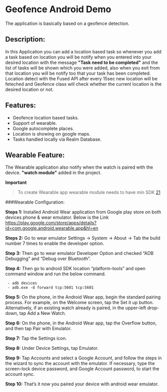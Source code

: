 
# Geofence Android Demo
The application is basically based on a geofence detection.

## Description:
In this Application you can add a location based task so whenever you add a task based on location you will be notify when you entered into your desired location with the message **"Task need to be completed"** and  the list of tasks will be shown which you were added, also when you exit from that location you will be notify too that your task has been completed. Location detect with the Fused API after every 15sec new location will be feteched and Geofence class will check whether the current location is the desired location or not.

## Features:

 - Geofence location based tasks.
 - Support of wearable.
 - Google autocomplete places.
 - Location is showing on google maps.
 - Tasks handled locally via Realm Database.

## Wearable Feature:
The Wearable application also notify when the watch is paired with the device. **"watch module"** added in the project.

**Important**
>To create Wearable app wearable module needs to have min SDK [21](https://www.android.com/versions/lollipop-5-0/)

###Wearable Configuration:

**Steps 1:** Installed Android Wear application from Google play store on both devices phone & wear emulator. Below is the Link https://play.google.com/store/apps/details?id=com.google.android.wearable.app&hl=en

**Steps 2:** Go to wear emulator Settings -> System -> About -> Tab the build number 7 times to enable the developer option.

**Step 3:** Then go to wear emulator Developer Option and checked “ADB Debugging” and “Debug over Bluetooth”.

**Step 4:** Then go to android SDK location “platform-tools” and open command window and run the below command.

```
 - adb devices
 - adb.exe -d forward tcp:5601 tcp:5601 
```
**Step 5:** On the phone, in the Android Wear app, begin the standard pairing process. For example, on the Welcome screen, tap the Set it up button. Alternatively, if an existing watch already is paired, in the upper-left drop-down, tap Add a New Watch.

**Step 6:** On the phone, in the Android Wear app, tap the Overflow button, and then tap Pair with Emulator.

**Step 7:** Tap the Settings icon.

**Step 8:** Under Device Settings, tap Emulator.

**Step 9:** Tap Accounts and select a Google Account, and follow the steps in the wizard to sync the account with the emulator. If necessary, type the screen-lock device password, and Google Account password, to start the account sync.

**Step 10:** That’s it now you paired your device with android wear emulator.
